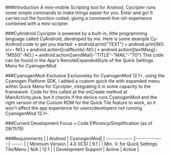###Introduction
A mini-mobile Scripting tool for Android, Cycripter runs some simple commands to make things easier for you. Enter and go! It carries out the function coded, giving a command-line-ish experience combined with a mini-scripter.

###CyAndroid
Cycripter is powered by a built-in, little programming language called CyAndroid, developed by me. Here is some example Cy-Android code to get you started:
• android.print(&quot;TEXT&quot;)
• android.print(NO. x/+- NO.)
• android.action([callNumb]-NO.)
• android.action([textMssg]-&quot;MSSG&quot;-NO.)
• android.action([sendMail]-&quot;TITLE&quot;-&quot;MAIL&quot;-&quot;TO&quot;)
This code can be found in the App's RemoteExpandedStyle of the Quick Settings Menu for CyanogenMod

###CyanogenMod-Exclusive
Exclusveley for CyanogenMod 12.1+, using the Cyanogen Platform SDK, I added a custom quick tile with expanded menu within Quick Menu for Cycripter, integrating it in some capacity to the framework. Code for this called at the onCreate method at MainActivity.java, but it checks if the device runs CyanogenMod and the right version of the Custom ROM for the Quick Tile feature to work, so it won't affect the app experience for users/developers not running CyanogenMod 12.1+.

###Current Development Focus
• Code Efficency/Simplification (as of 29/11/15)

###Requirements
|                 | Android       | CyanogenMod|
| -------------   |:-------------:| -----:    |
| Minimum Version    | 4.0 (ICS)     | 9.1       |
| Min. V. for Quick Settings Tile/Menu | N/A           |   12.1    |
| Development Support   | Active     |    Active     |
